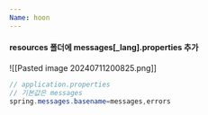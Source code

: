 ```yaml
---
Name: hoon
---
```


#### resources 폴더에 messages[_lang].properties 추가

![[Pasted image 20240711200825.png]]

``` JAVA
// application.properties
// 기본값은 messages
spring.messages.basename=messages,errors
```

